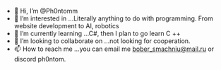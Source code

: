 - 👋 Hi, I’m @Ph0ntomm
- 👀 I’m interested in ...Literally anything to do with programming. From website development to AI, robotics
- 🌱 I’m currently learning ...C#, then I plan to go learn C ++
- 💞️ I’m looking to collaborate on ...not looking for cooperation.
- 📫 How to reach me ...you can email me bober_smachniu@mail.ru or discord ph0ntom.

<!---
Ph0ntomm/Ph0ntomm is a ✨ special ✨ repository because its `README.md` (this file) appears on your GitHub profile.
You can click the Preview link to take a look at your changes.
--->

